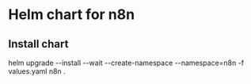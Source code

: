 # Helm chart for n8n

## Install chart
helm upgrade --install --wait --create-namespace --namespace=n8n -f values.yaml n8n .
